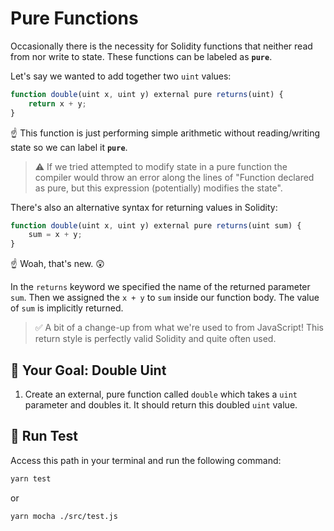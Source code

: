 # Pure Functions

Occasionally there is the necessity for Solidity functions that neither read from nor write to state. These functions can be labeled as **`pure`**.

Let's say we wanted to add together two `uint` values:

```js
function double(uint x, uint y) external pure returns(uint) {
    return x + y;
}
```

☝️ This function is just performing simple arithmetic without reading/writing state so we can label it **`pure`**.

> ⚠️ If we tried attempted to modify state in a pure function the compiler would throw an error along the lines of "Function declared as pure, but this expression (potentially) modifies the state".

There's also an alternative syntax for returning values in Solidity:

```js
function double(uint x, uint y) external pure returns(uint sum) {
    sum = x + y;
}
```

☝️ Woah, that's new. 😲

In the `returns` keyword we specified the name of the returned parameter `sum`. Then we assigned the `x + y` to `sum` inside our function body. The value of `sum` is implicitly returned.

> ✅ A bit of a change-up from what we're used to from JavaScript! This return style is perfectly valid Solidity and quite often used.

## 🏁 Your Goal: Double Uint

1. Create an external, pure function called `double` which takes a `uint` parameter and doubles it. It should return this doubled `uint` value.

## 🧪 Run Test

Access this path in your terminal and run the following command:

```bash
yarn test
```
or

```bash
yarn mocha ./src/test.js
```